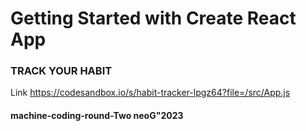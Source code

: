 # Getting Started with Create React App
### TRACK YOUR HABIT
Link https://codesandbox.io/s/habit-tracker-lpgz64?file=/src/App.js

#### machine-coding-round-Two neoG"2023

